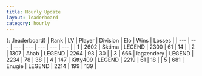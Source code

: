 ```yaml
---
title: Hourly Update
layout: leaderboard
category: hourly
---
```


{: .leaderboard}
| Rank | LV | Player | Division | Elo | Wins | Losses |
| --- | --- | --- | --- | --- | --- | --- |
| <span data-change="0">1</span> | 2602 | <span title="ID: 353063">Sktima</span> | LEGEND | <span data-change="0">2300</span> | <span data-change="0">61</span> | <span data-change="0">14</span> |
| <span data-change="0">2</span> | 1307 | <span title="ID: 402846">Ahab</span> | LEGEND | <span data-change="0">2264</span> | <span data-change="0">93</span> | <span data-change="0">30</span> |
| <span data-change="0">3</span> | 666 | <span title="ID: 628282">lagzendery</span> | LEGEND | <span data-change="2">2234</span> | <span data-change="3">78</span> | <span data-change="1">38</span> |
| <span data-change="0">4</span> | 147 | <span title="ID: 459203">Kitty409</span> | LEGEND | <span data-change="0">2219</span> | <span data-change="0">61</span> | <span data-change="0">18</span> |
| <span data-change="1">5</span> | 681 | <span title="ID: 623502">Enugie</span> | LEGEND | <span data-change="3">2214</span> | <span data-change="1">199</span> | <span data-change="0">139</span> |